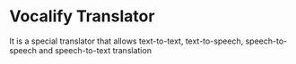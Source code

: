 # Vocalify Translator
It is a special translator that allows text-to-text, text-to-speech, speech-to-speech and speech-to-text translation

